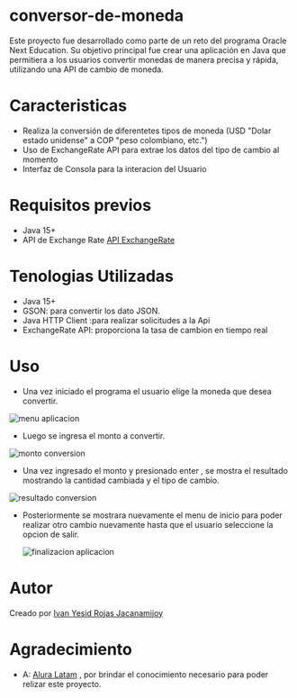 # conversor-de-moneda
Este proyecto fue desarrollado como parte de un reto del programa Oracle Next Education. Su objetivo principal fue crear una aplicación en Java que permitiera a los usuarios convertir monedas de manera precisa y rápida, utilizando una API de cambio de moneda.
# Caracteristicas
- Realiza la conversión de diferentetes tipos de moneda (USD "Dolar estado unidense" a COP "peso colombiano, etc.")
- Uso de ExchangeRate API para extrae los datos del tipo de cambio al momento
- Interfaz de Consola para la interacion del Usuario
# Requisitos previos
- Java 15+
- API de Exchange Rate [API ExchangeRate](https://www.exchangerate-api.com/)
# Tenologias Utilizadas
- Java 15+
- GSON: para convertir los dato JSON.
- Java HTTP Client :para realizar solicitudes a la Api
- ExchangeRate API: proporciona la tasa de cambion en tiempo real
# Uso
  - Una vez iniciado el programa el usuario elige la moneda que desea convertir.

![menu aplicacion](https://github.com/user-attachments/assets/2dd0e5b4-7f10-41fb-8d2b-3e52bddc4ec7)


  - Luego se ingresa el monto a convertir.
  
![monto conversion](https://github.com/user-attachments/assets/4a0683ad-e4ce-4617-b4d6-ab77e04ddc72)


  - Una vez ingresado el monto y presionado enter , se mostra el resultado mostrando la cantidad cambiada y el tipo de cambio.
    
  ![resultado conversion](https://github.com/user-attachments/assets/ac36c4f7-3002-4f3c-ba93-74b35d13ec52)

  
  - Posteriormente se mostrara nuevamente el menu de inicio para poder realizar otro cambio nuevamente hasta que el usuario seleccione la opcion de salir.

    ![finalizacion aplicacion](https://github.com/user-attachments/assets/b8f5213c-096d-470a-b542-8298fef897ad)


  # Autor
  Creado por [Ivan Yesid Rojas Jacanamijoy](www.linkedin.com/in/ivan-yesid-rojas-jacanamijoy-29817615b)

  # Agradecimiento
  - A:  [Alura Latam](aluracursos.com) , por brindar el conocimiento necesario para poder relizar este proyecto.

